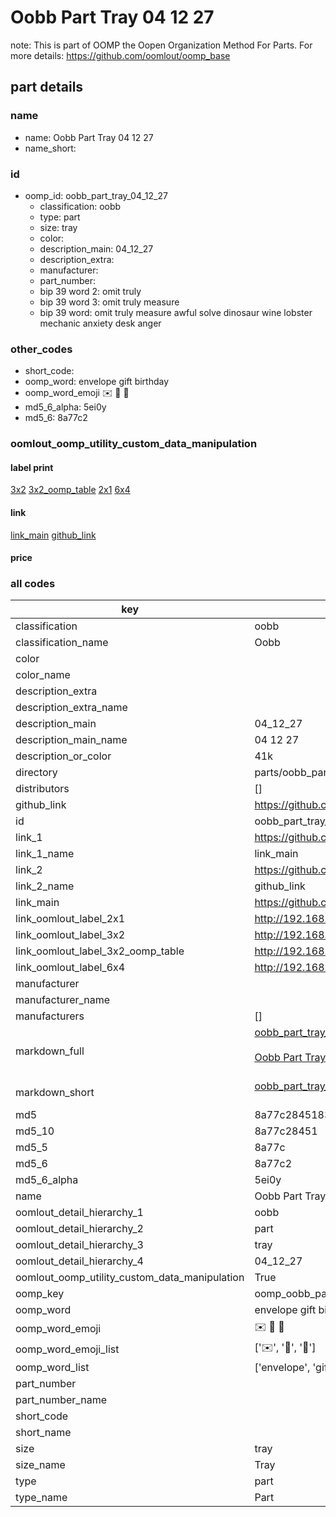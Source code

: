 # Oobb Part Tray 04 12 27  

note: This is part of OOMP the Oopen Organization Method For Parts. For more details: https://github.com/oomlout/oomp_base

##  part details





### name
* name: Oobb Part Tray 04 12 27
* name_short: 
### id
* oomp_id: oobb_part_tray_04_12_27
  * classification: oobb
  * type: part
  * size: tray
  * color: 
  * description_main: 04_12_27
  * description_extra: 
  * manufacturer: 
  * part_number: 
  * bip 39 word 2: omit truly
  * bip 39 word 3: omit truly measure
  * bip 39 word: omit truly measure awful solve dinosaur wine lobster mechanic anxiety desk anger

### other_codes
* short_code: 
* oomp_word: envelope gift birthday
* oomp_word_emoji :envelope: :gift: :birthday:
* md5_6_alpha: 5ei0y
* md5_6: 8a77c2






### oomlout_oomp_utility_custom_data_manipulation
#### label print
[3x2](http://192.168.1.245:1112/?label=oomp%205ei0y)
[3x2_oomp_table](http://192.168.1.107:1112/?label=oomp%205ei0y)
[2x1](http://192.168.1.242:1112/?label=oomp%205ei0y)
[6x4](http://192.168.1.55:1112/?label=oomp%205ei0y)    

#### link

[link_main](https://github.com/oomlout/oomlout_oomp_current_version_messy/tree/main/parts/oobb_part_tray_04_12_27) [github_link](https://github.com/oomlout/oomlout_oomp_part_src/tree/main/parts/oobb_part_tray_04_12_27)                             

#### price







### all codes 
| key | value |  
| --- | --- |  
| classification | oobb |  
| classification_name | Oobb |  
| color |  |  
| color_name |  |  
| description_extra |  |  
| description_extra_name |  |  
| description_main | 04_12_27 |  
| description_main_name | 04 12 27 |  
| description_or_color | 41k |  
| directory | parts/oobb_part_tray_04_12_27 |  
| distributors | [] |  
| github_link | https://github.com/oomlout/oomlout_oomp_part_src/tree/main/parts/oobb_part_tray_04_12_27 |  
| id | oobb_part_tray_04_12_27 |  
| link_1 | https://github.com/oomlout/oomlout_oomp_current_version_messy/tree/main/parts/oobb_part_tray_04_12_27 |  
| link_1_name | link_main |  
| link_2 | https://github.com/oomlout/oomlout_oomp_part_src/tree/main/parts/oobb_part_tray_04_12_27 |  
| link_2_name | github_link |  
| link_main | https://github.com/oomlout/oomlout_oomp_current_version_messy/tree/main/parts/oobb_part_tray_04_12_27 |  
| link_oomlout_label_2x1 | http://192.168.1.242:1112/?label=oomp%205ei0y |  
| link_oomlout_label_3x2 | http://192.168.1.245:1112/?label=oomp%205ei0y |  
| link_oomlout_label_3x2_oomp_table | http://192.168.1.107:1112/?label=oomp%205ei0y |  
| link_oomlout_label_6x4 | http://192.168.1.55:1112/?label=oomp%205ei0y |  
| manufacturer |  |  
| manufacturer_name |  |  
| manufacturers | [] |  
| markdown_full | [oobb_part_tray_04_12_27](https://github.com/oomlout/oomlout_oomp_current_version_messy/tree/main/parts/oobb_part_tray_04_12_27)<br>[](https://github.com/oomlout/oomlout_oomp_current_version_messy/tree/main/parts/oobb_part_tray_04_12_27)<br>[Oobb Part Tray 04 12 27](https://github.com/oomlout/oomlout_oomp_current_version_messy/tree/main/parts/oobb_part_tray_04_12_27)<br><br> |  
| markdown_short | [oobb_part_tray_04_12_27](https://github.com/oomlout/oomlout_oomp_current_version_messy/tree/main/parts/oobb_part_tray_04_12_27)<br><br> |  
| md5 | 8a77c28451833f70f9e7710b13fa5cd3 |  
| md5_10 | 8a77c28451 |  
| md5_5 | 8a77c |  
| md5_6 | 8a77c2 |  
| md5_6_alpha | 5ei0y |  
| name | Oobb Part Tray 04 12 27 |  
| oomlout_detail_hierarchy_1 | oobb |  
| oomlout_detail_hierarchy_2 | part |  
| oomlout_detail_hierarchy_3 | tray |  
| oomlout_detail_hierarchy_4 | 04_12_27 |  
| oomlout_oomp_utility_custom_data_manipulation | True |  
| oomp_key | oomp_oobb_part_tray_04_12_27 |  
| oomp_word | envelope gift birthday |  
| oomp_word_emoji | :envelope: :gift: :birthday: |  
| oomp_word_emoji_list | [':envelope:', ':gift:', ':birthday:'] |  
| oomp_word_list | ['envelope', 'gift', 'birthday'] |  
| part_number |  |  
| part_number_name |  |  
| short_code |  |  
| short_name |  |  
| size | tray |  
| size_name | Tray |  
| type | part |  
| type_name | Part |  
